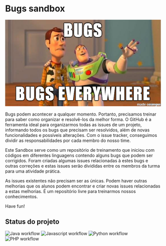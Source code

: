 # Bugs sandbox

<p align="center">
  <img src="./assets/bugs.png" alt="image">
</p>

Bugs podem acontecer a qualquer momento. Portanto, precisamos treinar para saber como organizar e resolvê-los da melhor forma. O GitHub é a ferramenta ideal para organizarmos todas as issues de um projeto, informando todos os bugs que precisam ser resolvidos, além de novas funcionalidades e possíveis alterações. Com o issue tracker, conseguimos dividir as responsabilidades por cada membro do nosso time.

Este Sandbox serve como um repositório de treinamento que iniciou com códigos em diferentes linguagens contendo alguns bugs que podem ser corrigidos. Foram criadas algumas issues relacionadas à estes bugs e outras correções e estas issues serão divididas entre os membros da turma para uma atividade prática.

As issues existentes não precisam ser as únicas. Podem haver outras melhorias que os alunos podem encontrar e criar novas issues relacionadas a estas melhorias. É um repositório livre para treinarmos nossos conhecimentos.

Have fun!

## Status do projeto
![Java workflow](https://github.com/mate28-ic-ufba/bugs-sandbox/actions/workflows/java.yml/badge.svg)
![Javascript workflow](https://github.com/mate28-ic-ufba/bugs-sandbox/actions/workflows/node.js.yml/badge.svg)
![Python workflow](https://github.com/mate28-ic-ufba/bugs-sandbox/actions/workflows/python.yml/badge.svg)
![PHP workflow](https://github.com/mate28-ic-ufba/bugs-sandbox/actions/workflows/php.yml/badge.svg)
